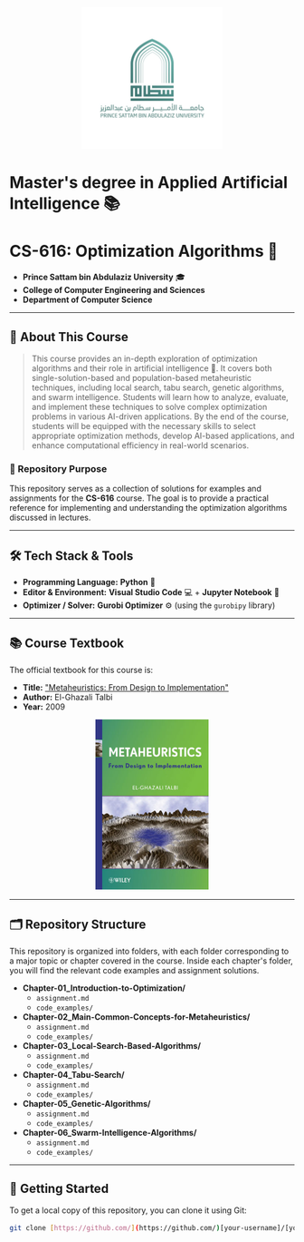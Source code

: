 <p align="center">
  <img src="https://github.com/Mohammed-Alanazii/CS616--Optimization-Algorithms/blob/main/IMG-20230527-WA0002%20(1).jpg" alt="Prince Sattam bin Abdulaziz University Logo" width="250">
</p>

# Master's degree in Applied Artificial Intelligence 📚
#  CS-616: Optimization Algorithms 🧮

* **Prince Sattam bin Abdulaziz University** 🎓
* **College of Computer Engineering and Sciences** 
* **Department of Computer Science**

---

## 📖 About This Course

> This course provides an in-depth exploration of optimization algorithms and their role in artificial intelligence 🧠. It covers both single-solution-based and population-based metaheuristic techniques, including local search, tabu search, genetic algorithms, and swarm intelligence. Students will learn how to analyze, evaluate, and implement these techniques to solve complex optimization problems in various AI-driven applications. By the end of the course, students will be equipped with the necessary skills to select appropriate optimization methods, develop AI-based applications, and enhance computational efficiency in real-world scenarios.

### 🎯 Repository Purpose

This repository serves as a collection of solutions for examples and assignments for the **CS-616** course. The goal is to provide a practical reference for implementing and understanding the optimization algorithms discussed in lectures.

---

## 🛠️ Tech Stack & Tools

* **Programming Language:** **Python** 🐍
* **Editor & Environment:** **Visual Studio Code** 💻 + **Jupyter Notebook** 📓
* **Optimizer / Solver:** **Gurobi Optimizer** ⚙️ (using the `gurobipy` library)

---

## 📚 Course Textbook

The official textbook for this course is:

* **Title:** ["Metaheuristics: From Design to Implementation"](https://www.wiley.com/en-us/Metaheuristics%3A+From+Design+to+Implementation-p-9780470278581)
* **Author:** El-Ghazali Talbi
* **Year:** 2009

<p align="center">
  <img src="https://github.com/Mohammed-Alanazii/CS616--Optimization-Algorithms/blob/main/0470278587.jpg" alt="Book Cover" width="200">
</p>

---

## 🗂️ Repository Structure

This repository is organized into folders, with each folder corresponding to a major topic or chapter covered in the course. Inside each chapter's folder, you will find the relevant code examples and assignment solutions.

* **Chapter-01\_Introduction-to-Optimization/**
    * `assignment.md`
    * `code_examples/`
* **Chapter-02\_Main-Common-Concepts-for-Metaheuristics/**
    * `assignment.md`
    * `code_examples/`
* **Chapter-03\_Local-Search-Based-Algorithms/**
    * `assignment.md`
    * `code_examples/`
* **Chapter-04\_Tabu-Search/**
    * `assignment.md`
    * `code_examples/`
* **Chapter-05\_Genetic-Algorithms/**
    * `assignment.md`
    * `code_examples/`
* **Chapter-06\_Swarm-Intelligence-Algorithms/**
    * `assignment.md`
    * `code_examples/`

---

## 🚀 Getting Started

To get a local copy of this repository, you can clone it using Git:

```sh
git clone [https://github.com/](https://github.com/)[your-username]/[your-repo-name].git
